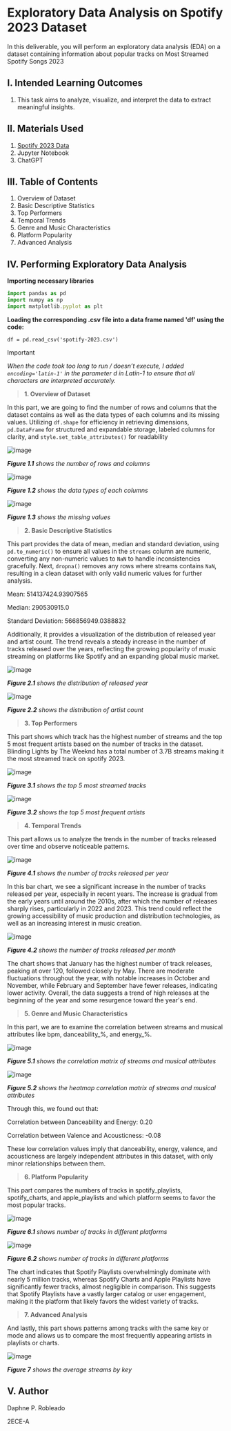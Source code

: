 # Exploratory Data Analysis on Spotify 2023 Dataset

In this deliverable, you will perform an exploratory data analysis (EDA) on a dataset containing information about popular tracks on Most Streamed Spotify Songs 2023

## I. Intended Learning Outcomes
1. This task aims to analyze, visualize, and interpret the data to extract meaningful insights.

## II. Materials Used
1. [Spotify 2023 Data]( https://www.kaggle.com/datasets/nelgiriyewithana/top-spotify-songs-2023)
2. Jupyter Notebook
3. ChatGPT

## III. Table of Contents
1.	Overview of Dataset
2.	Basic Descriptive Statistics
3.	Top Performers
4.	Temporal Trends
5.	Genre and Music Characteristics
6.	Platform Popularity
7.	Advanced Analysis

## IV. Performing Exploratory Data Analysis 
**Importing necessary libraries**
``` js
import pandas as pd
import numpy as np
import matplotlib.pyplot as plt
```
**Loading the corresponding .csv file into a data frame named 'df' using the code:**
```
df = pd.read_csv('spotify-2023.csv')
```
> [!IMPORTANT]
> *When the code took too long to run / doesn’t execute, I added ``` encoding='latin-1'``` in the parameter d in Latin-1 to ensure that all characters are interpreted accurately.*

>**1. Overview of Dataset**

In this part, we are going to find the number of rows and columns that the dataset contains as well as the data types of each columns and its missing values. Utilizing ```df.shape``` for efficiency in retrieving dimensions, ```pd.DataFrame``` for structured and expandable storage, labeled columns for clarity, and ```style.set_table_attributes()``` for readability

![image](https://github.com/user-attachments/assets/e73d1def-7ff2-4d1c-9614-13511dfd4b0a)

___Figure 1.1___ _shows the number of rows and columns_

![image](https://github.com/user-attachments/assets/ba6a9107-5881-4170-9ce4-e995f3014152)

___Figure 1.2___ _shows the data types of each columns_

![image](https://github.com/user-attachments/assets/a7279010-e982-4bf6-98fc-6f92d1017585)

___Figure 1.3___ _shows the missing values_


>**2. Basic Descriptive Statistics**

This part provides the data of mean, median and standard deviation, using ```pd.to_numeric()``` to ensure all values in the ```streams``` column are numeric, converting any non-numeric values to ```NaN``` to handle inconsistencies gracefully. Next, ```dropna()``` removes any rows where streams contains ```NaN```, resulting in a clean dataset with only valid numeric values for further analysis.

Mean: 514137424.93907565

Median: 290530915.0

Standard Deviation: 566856949.0388832

Additionally, it provides a visualization of the distribution of released year and artist count.  The trend reveals a steady increase in the number of tracks released over the years, reflecting the growing popularity of music streaming on platforms like Spotify and an expanding global music market.

![image](https://github.com/user-attachments/assets/f963d984-69a0-4b3e-bbd9-aeef4f4acddc)

___Figure 2.1___ _shows the distribution of released year_

![image](https://github.com/user-attachments/assets/74bb21b7-32a0-40d6-afb0-17b30760b803)

___Figure 2.2___ _shows the distribution of artist count_


>**3. Top Performers**

This part shows which track has the highest number of streams and the top 5 most frequent artists based on the number of tracks in the dataset. Blinding Lights by The Weeknd has a total number of 3.7B streams making it the most streamed track on spotify 2023.

![image](https://github.com/user-attachments/assets/58c4ed48-4dda-4d97-a8f1-9c03716170df)

___Figure 3.1___ _shows the top 5 most streamed tracks_

![image](https://github.com/user-attachments/assets/5dd005a4-bc17-4ce4-adb2-4df6437c8664)

___Figure 3.2___ _shows the top 5 most frequent artists_

> **4. Temporal Trends**

This part allows us to analyze the trends in the number of tracks released over time and observe noticeable patterns.

![image](https://github.com/user-attachments/assets/b935fe5f-a110-405d-aea8-84a1c215d432)

___Figure 4.1___ _shows the number of tracks released per year_

In this bar chart, we see a significant increase in the number of tracks released per year, especially in recent years. The increase is gradual from the early years until around the 2010s, after which the number of releases sharply rises, particularly in 2022 and 2023. This trend could reflect the growing accessibility of music production and distribution technologies, as well as an increasing interest in music creation.

![image](https://github.com/user-attachments/assets/0f082c56-d05a-4583-a79c-0c990a72a85e)

___Figure 4.2___ _shows the number of tracks released per month_

The chart shows that January has the highest number of track releases, peaking at over 120, followed closely by May. There are moderate fluctuations throughout the year, with notable increases in October and November, while February and September have fewer releases, indicating lower activity. Overall, the data suggests a trend of high releases at the beginning of the year and some resurgence toward the year's end.

>**5. Genre and Music Characteristics**

In this part, we are to examine the correlation between streams and musical attributes like bpm, danceability_%, and energy_%.

![image](https://github.com/user-attachments/assets/bcd970d2-b788-4905-a1f2-6cf04a87efe3)

___Figure 5.1___ _shows the correlation matrix of streams and musical attributes_

![image](https://github.com/user-attachments/assets/a774fabf-f6d4-40b9-83fd-0bbd82415df1)

___Figure 5.2___ _shows the heatmap correlation matrix of streams and musical attributes_

Through this, we found out that:

Correlation between Danceability and Energy: 0.20

Correlation between Valence and Acousticness: -0.08

These low correlation values imply that danceability, energy, valence, and acousticness are largely independent attributes in this dataset, with only minor relationships between them.

>**6. Platform Popularity**

This part compares the numbers of tracks in spotify_playlists, spotify_charts, and apple_playlists and which platform seems to favor the most popular tracks.

![image](https://github.com/user-attachments/assets/12c31988-8981-4392-9b1b-f6cf37616c08)

___Figure 6.1___ _shows number of tracks in different platforms_

![image](https://github.com/user-attachments/assets/82c7c06a-a573-4f5b-bf76-d7ebdbc8a89f)

___Figure 6.2___ _shows number of tracks in different platforms_

The chart indicates that Spotify Playlists overwhelmingly dominate with nearly 5 million tracks, whereas Spotify Charts and Apple Playlists have significantly fewer tracks, almost negligible in comparison. This suggests that Spotify Playlists have a vastly larger catalog or user engagement, making it the platform that likely favors the widest variety of tracks.

>**7. Advanced Analysis**

And lastly, this part shows patterns among tracks with the same key or mode and allows us to compare the most frequently appearing artists in playlists or charts. 

![image](https://github.com/user-attachments/assets/91dddb71-cae6-4f68-8f04-4e230c2ebed3)

___Figure 7___ _shows the average streams by key_

## V. Author

Daphne P. Robleado

2ECE-A
